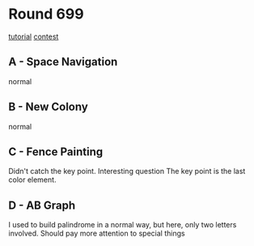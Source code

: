 # Round 699
[tutorial](https://codeforces.com/blog/entry/87523)
[contest](https://codeforces.com/contest/1481)
 
## A - Space Navigation
normal

## B -  New Colony
normal

## C - Fence Painting
Didn't catch the key point. Interesting question
The key point is the last color element.
 
## D - AB Graph
I used to build palindrome in a normal way, but here, only two letters involved. 
Should pay more attention to special things
 
 
 